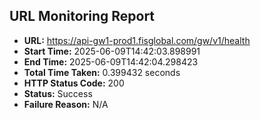## URL Monitoring Report

- **URL:** https://api-gw1-prod1.fisglobal.com/gw/v1/health
- **Start Time:** 2025-06-09T14:42:03.898991
- **End Time:** 2025-06-09T14:42:04.298423
- **Total Time Taken:** 0.399432 seconds
- **HTTP Status Code:** 200
- **Status:** Success
- **Failure Reason:** N/A
